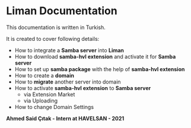 # Liman Documentation
This documentation is written in Turkish.

It is created to cover following details:
- How to integrate a **Samba server** into **Liman**
- How to download **samba-hvl extension** and activate it for **Samba server**
- How to set up **samba package** with the help of **samba-hvl extension**
- How to create a **domain**
- How to **migrate** another server into domain
- How to activate **samba-hvl extension** to **Samba server**
  - via Extension Market
  - via Uploading
- How to change Domain Settings

**Ahmed Said Çıtak - Intern at HAVELSAN - 2021**
